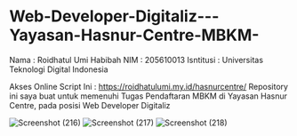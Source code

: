 # Web-Developer-Digitaliz---Yayasan-Hasnur-Centre-MBKM-
 
Nama : Roidhatul Umi Habibah
NIM : 205610013
Isntitusi : Universitas Teknologi Digital Indonesia

Akses Online Script Ini : https://roidhatulumi.my.id/hasnurcentre/
Repository ini saya buat untuk memenuhi Tugas Pendaftaran MBKM di Yayasan Hasnur Centre, pada posisi Web Developer Digitaliz


![Screenshot (216)](https://user-images.githubusercontent.com/115428207/213555986-19a2f002-21ef-4cd1-addb-9420e079e22a.png)
![Screenshot (217)](https://user-images.githubusercontent.com/115428207/213556000-fba94a76-e13f-4d99-bf62-5fc4684e83b6.png)
![Screenshot (218)](https://user-images.githubusercontent.com/115428207/213556011-59e241b6-5e57-45e2-bffb-dfe16157f3ee.png)
